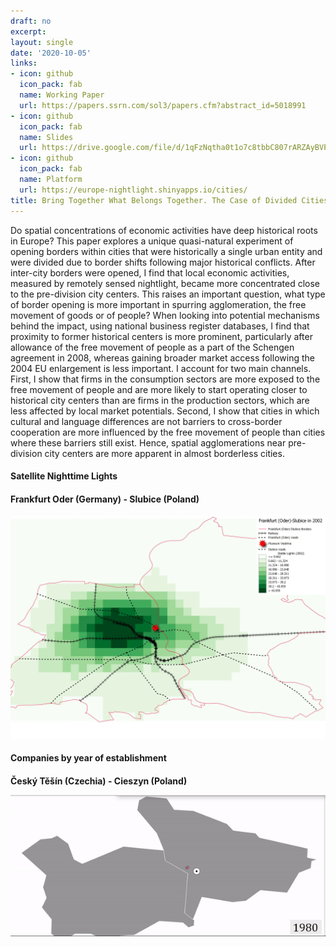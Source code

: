 ```yaml
---
draft: no
excerpt: 
layout: single
date: '2020-10-05'
links:
- icon: github
  icon_pack: fab
  name: Working Paper
  url: https://papers.ssrn.com/sol3/papers.cfm?abstract_id=5018991
- icon: github
  icon_pack: fab
  name: Slides
  url: https://drive.google.com/file/d/1qFzNqtha0t1o7c8tbbC807rARZAyBVPU/view?usp=sharing
- ⁠icon: github
  icon_pack: fab
  name: Platform
  url: https://europe-nightlight.shinyapps.io/cities/
title: Bring Together What Belongs Together. The Case of Divided Cities in Europe
---
```


Do spatial concentrations of economic activities have deep historical roots in Europe? This paper explores a unique quasi-natural experiment of opening borders within cities that were historically a single urban entity and were divided due to border shifts following major historical conflicts. After inter-city borders were opened, I find that local economic activities, measured by remotely sensed nightlight, became more concentrated close to the pre-division city centers. This raises an important question, what type of border opening is more important in spurring agglomeration, the free movement of goods or of people? When looking into potential mechanisms behind the impact, using national business register databases, I find that proximity to former historical centers is more prominent, particularly after allowance of the free movement of people as a part of the Schengen agreement in 2008, whereas gaining broader market access following the 2004 EU enlargement is less important. I account for two main channels. First, I show that firms in the consumption sectors are more exposed to the free movement of people and are more likely to start operating closer to historical city centers than are firms in the production sectors, which are less affected by local market potentials. Second, I show that cities in which cultural and language differences are not barriers to cross-border cooperation are more influenced by the free movement of people than cities where these barriers still exist. Hence, spatial agglomerations near pre-division city centers are more apparent in almost borderless cities.

#### Satellite Nighttime Lights 
#### Frankfurt Oder (Germany) - Slubice (Poland)
<style>
  .zoom {
    transition: transform 0.2s; /* Animation */
  }
  .zoom:hover {
    transform: scale(1.5); /* (150% zoom) */
  }
</style>

<img src="featured.png" alt="Description of image" style="width:1000px;" class="zoom">

#### Companies by year of establishment
#### Český Těšín (Czechia) - Cieszyn (Poland)<style>
  .zoom {
    transition: transform 0.2s; /* Animation */
  }
  .zoom:hover {
    transform: scale(1.5); /* (150% zoom) */
  }
</style>

<img src="fe1.png" alt="Description of image" style="width:1000px;" class="zoom">
